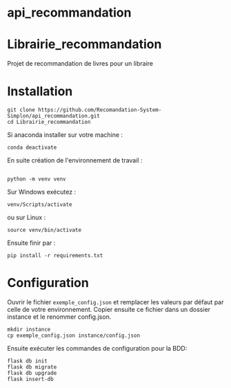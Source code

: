 # api_recommandation


# Librairie_recommandation
Projet de recommandation de livres pour un libraire



# Installation
```console
git clone https://github.com/Recomandation-System-Simplon/api_recommandation.git
cd Librairie_recommandation
```

Si anaconda installer sur votre machine :
```console
conda deactivate
```
En suite création de l'environnement de travail :
```console

python -m venv venv
```
Sur Windows exécutez :
```console
venv/Scripts/activate
```
ou sur Linux :
```console
source venv/bin/activate
```
Ensuite finir par :
```console
pip install -r requirements.txt
```


# Configuration
Ouvrir le fichier `exemple_config.json` et remplacer les valeurs par défaut par celle de votre environnement. Copier ensuite ce fichier dans un dossier instance et le renommer config.json.
```console
mkdir instance
cp exemple_config.json instance/config.json
```
Ensuite exécuter les commandes de configuration pour la BDD:
```console
flask db init
flask db migrate
flask db upgrade
flask insert-db
```
